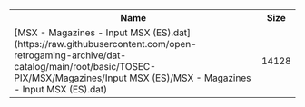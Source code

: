 <table>
<tr><th>Name</th><th>Size</th></tr>
<tr><td>[MSX - Magazines - Input MSX (ES).dat](https://raw.githubusercontent.com/open-retrogaming-archive/dat-catalog/main/root/basic/TOSEC-PIX/MSX/Magazines/Input MSX (ES)/MSX - Magazines - Input MSX (ES).dat)</td><td>14128</td></tr>
</table>
